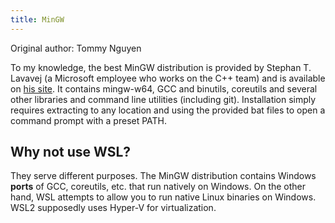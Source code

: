 ```yaml
---
title: MinGW
---
```


Original author: Tommy Nguyen

To my knowledge, the best MinGW distribution is provided by Stephan T. Lavavej
(a Microsoft employee who works on the C++ team) and is available on [his site](https://nuwen.net/mingw.html).
It contains mingw-w64, GCC and binutils, coreutils and several other libraries
and command line utilities (including git). Installation simply requires
extracting to any location and using the provided bat files to open a command
prompt with a preset PATH.

## Why not use WSL?

They serve different purposes. The MinGW distribution contains Windows
**ports** of GCC, coreutils, etc. that run natively on Windows. On the other
hand, WSL attempts to allow you to run native Linux binaries on Windows. WSL2
supposedly uses Hyper-V for virtualization.
